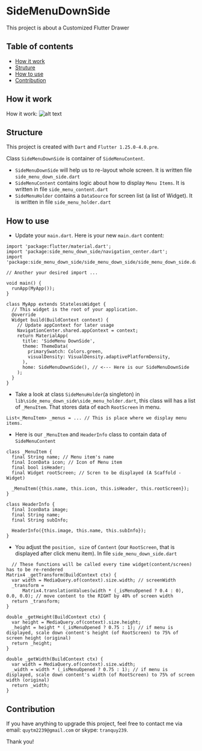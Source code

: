 # SideMenuDownSide
This project is about a Customized Flutter Drawer

## Table of contents
* [How it work](#how-it-work)
* [Struture](#technologies)
* [How to use](#how-to-use)
* [Contribution](#contribution)

## How it work
How it work: ![alt text](SideMenuDownSideAnimate.gif?raw=true)
	
## Structure
This project is created with `Dart` and `Flutter 1.25.0-4.0.pre`.

Class `SideMenuDownSide` is container of `SideMenuContent`.
  - `SideMenuDownSide` will help us to re-layout whole screen. It is written file `side_menu_down_side.dart`
  - `SideMenuContent` contains logic about how to display `Menu Items`. It is written in file `side_menu_content.dart`
  - `SideMenuHolder` contains a `DataSource` for screen list (a list of Widget). It is written in file `side_menu_holder.dart`

## How to use
  - Update your `main.dart`. Here is your new `main.dart` content:
  ```
  import 'package:flutter/material.dart';
  import 'package:side_menu_down_side/navigation_center.dart';
  import 'package:side_menu_down_side/side_menu_down_side/side_menu_down_side.dart';
  
  // Another your desired import ...

  void main() {
    runApp(MyApp());
  }

  class MyApp extends StatelessWidget {
    // This widget is the root of your application.
    @override
    Widget build(BuildContext context) {
      // Update appContext for later usage
      NavigationCenter.shared.appContext = context;
      return MaterialApp(
        title: 'SideMenu DownSide',
        theme: ThemeData(
          primarySwatch: Colors.green,
          visualDensity: VisualDensity.adaptivePlatformDensity,
        ),
        home: SideMenuDownSide(), // <--- Here is our SideMenuDownSide
      );
    }
  }
  ```
  - Take a look at class `SideMenuHolder`(a singleton) in `lib\side_menu_down_side\side_menu_holder.dart`, 
  this class will has a list of `_MenuItem`. That stores data of each `RootScreen` in menu.
  ```
  List<_MenuItem> _menus = ... // This is place where we display menu items.
  ```
  - Here is our `_MenuItem` and `HeaderInfo` class to contain data of `SideMenuContent`
  ```
  class _MenuItem {
    final String name; // Menu item's name
    final IconData icon; // Icon of Menu item
    final bool isHeader;
    final Widget rootScreen; // Scren to be displayed (A Scaffold - Widget)

    _MenuItem({this.name, this.icon, this.isHeader, this.rootScreen});
  }

  class HeaderInfo {
    final IconData image;
    final String name;
    final String subInfo;

    HeaderInfo({this.image, this.name, this.subInfo});
  }
  ```
  - You adjust the `position, size` of `Content` (our `RootScreen`, that is displayed after click menu item). 
  In file `side_menu_down_side.dart`
  ```
    // These functions will be called every time widget(content/screen) has to be re-rendered
  Matrix4 _getTransform(BuildContext ctx) {
    var width = MediaQuery.of(context).size.width; // screenWidth
    _transform =
        Matrix4.translationValues(width * (_isMenuOpened ? 0.4 : 0), 0.0, 0.0); // move content to the RIGHT by 40% of screen width
    return _transform;
  }

  double _getHeight(BuildContext ctx) {
    var height = MediaQuery.of(context).size.height;
    _height = height * (_isMenuOpened ? 0.75 : 1); // if menu is displayed, scale down content's height (of RootScreen) to 75% of screen height (original)
    return _height;
  }

  double _getWidth(BuildContext ctx) {
    var width = MediaQuery.of(context).size.width;
    _width = width * (_isMenuOpened ? 0.75 : 1); // if menu is displayed, scale down content's width (of RootScreen) to 75% of screen width (original)
    return _width;
  }
  ```
## Contribution
If you have anything to upgrade this project, feel free to contact me via email: `quytm2239@gmail.com` or skype: `tranquy239`.

Thank you!
